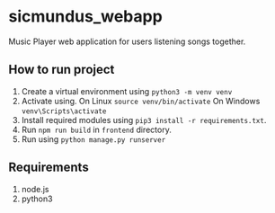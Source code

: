 # sicmundus_webapp

Music Player web application for users listening songs together.

## How to run project

1. Create a virtual environment using `python3 -m venv venv`
2. Activate using.
   On Linux `source venv/bin/activate`
   On Windows `venv\Scripts\activate`
3. Install required modules using `pip3 install -r requirements.txt`.
4. Run `npm run build` in `frontend` directory.
5. Run using `python manage.py runserver`

## Requirements

1. node.js
2. python3
